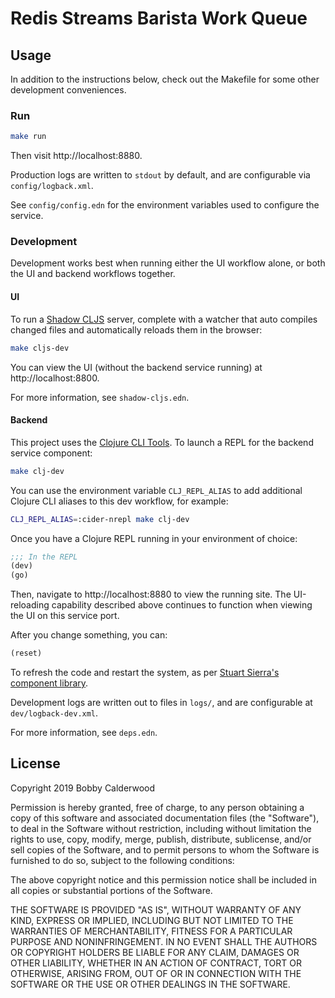 # Redis Streams Barista Work Queue

## Usage

In addition to the instructions below, check out the Makefile for some
other development conveniences.

### Run

``` bash
make run
```

Then visit http://localhost:8880.

Production logs are written to `stdout` by default, and are
configurable via `config/logback.xml`.

See `config/config.edn` for the environment variables used to
configure the service.

### Development

Development works best when running either the UI workflow alone, or
both the UI and backend workflows together.

#### UI

To run a [Shadow CLJS](http://shadow-cljs.org/) server, complete with
a watcher that auto compiles changed files and automatically reloads
them in the browser:

``` bash
make cljs-dev
```

You can view the UI (without the backend service running) at
http://localhost:8800.

For more information, see `shadow-cljs.edn`.

#### Backend

This project uses the [Clojure CLI
Tools](https://clojure.org/guides/deps_and_cli). To launch a REPL for
the backend service component:

``` bash
make clj-dev
```

You can use the environment variable `CLJ_REPL_ALIAS` to add
additional Clojure CLI aliases to this dev workflow, for example:

``` bash
CLJ_REPL_ALIAS=:cider-nrepl make clj-dev
```

Once you have a Clojure REPL running in your environment of choice:

``` clojure
;;; In the REPL
(dev)
(go)
```

Then, navigate to http://localhost:8880 to view the running site. The
UI-reloading capability described above continues to function when
viewing the UI on this service port.

After you change something, you can:

``` clojure
(reset)
```

To refresh the code and restart the system, as per [Stuart Sierra's
component library](https://github.com/stuartsierra/component).

Development logs are written out to files in `logs/`, and are
configurable at `dev/logback-dev.xml`.

For more information, see `deps.edn`.

## License

Copyright 2019 Bobby Calderwood

Permission is hereby granted, free of charge, to any person obtaining
a copy of this software and associated documentation files (the
"Software"), to deal in the Software without restriction, including
without limitation the rights to use, copy, modify, merge, publish,
distribute, sublicense, and/or sell copies of the Software, and to
permit persons to whom the Software is furnished to do so, subject to
the following conditions:

The above copyright notice and this permission notice shall be
included in all copies or substantial portions of the Software.

THE SOFTWARE IS PROVIDED "AS IS", WITHOUT WARRANTY OF ANY KIND,
EXPRESS OR IMPLIED, INCLUDING BUT NOT LIMITED TO THE WARRANTIES OF
MERCHANTABILITY, FITNESS FOR A PARTICULAR PURPOSE AND
NONINFRINGEMENT. IN NO EVENT SHALL THE AUTHORS OR COPYRIGHT HOLDERS BE
LIABLE FOR ANY CLAIM, DAMAGES OR OTHER LIABILITY, WHETHER IN AN ACTION
OF CONTRACT, TORT OR OTHERWISE, ARISING FROM, OUT OF OR IN CONNECTION
WITH THE SOFTWARE OR THE USE OR OTHER DEALINGS IN THE SOFTWARE.

